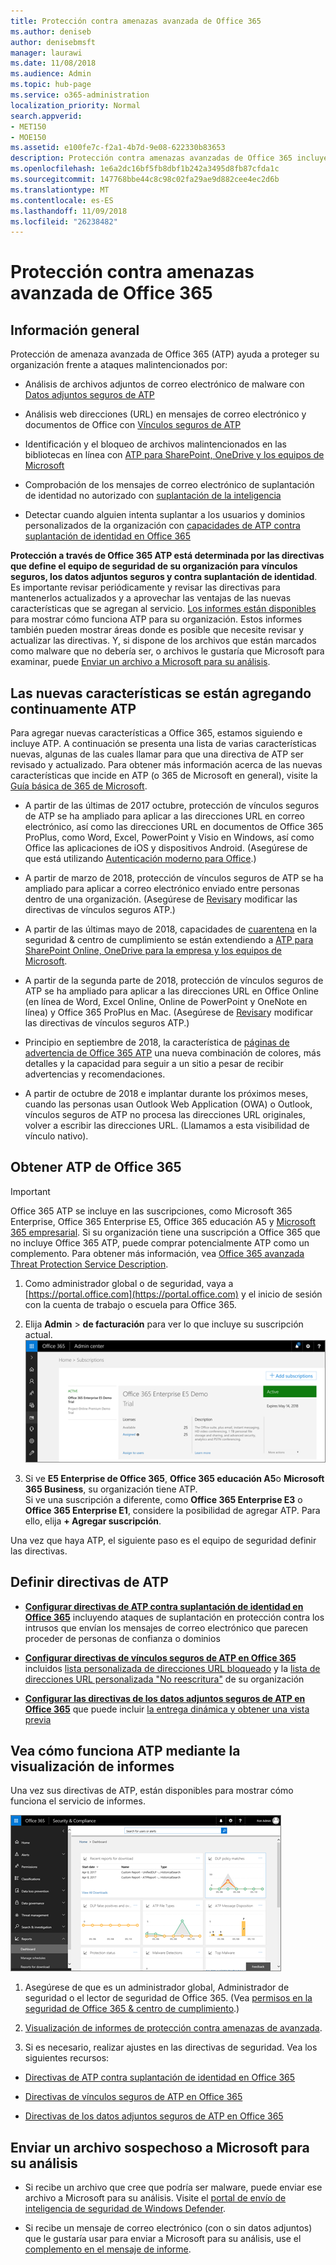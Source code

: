 ```yaml
---
title: Protección contra amenazas avanzada de Office 365
ms.author: deniseb
author: denisebmsft
manager: laurawi
ms.date: 11/08/2018
ms.audience: Admin
ms.topic: hub-page
ms.service: o365-administration
localization_priority: Normal
search.appverid:
- MET150
- MOE150
ms.assetid: e100fe7c-f2a1-4b7d-9e08-622330b83653
description: Protección contra amenazas avanzadas de Office 365 incluye inteligencia de suplantación, vínculos seguros, los datos adjuntos seguros y capacidades avanzadas de contra suplantación de identidad. Opciones avanzadas de protección contra amenazas también se ha ampliado a los archivos en SharePoint Online, OneDrive para la empresa y Microsoft Teams.
ms.openlocfilehash: 1e6a2dc16bf5fb8dbf1b242a3495d8fb87cfda1c
ms.sourcegitcommit: 147768bbe44c8c98c02fa29ae9d882cee4ec2d6b
ms.translationtype: MT
ms.contentlocale: es-ES
ms.lasthandoff: 11/09/2018
ms.locfileid: "26238482"
---
```

# <a name="office-365-advanced-threat-protection"></a>Protección contra amenazas avanzada de Office 365

## <a name="overview"></a>Información general

Protección de amenaza avanzada de Office 365 (ATP) ayuda a proteger su organización frente a ataques malintencionados por:
  
- Análisis de archivos adjuntos de correo electrónico de malware con [Datos adjuntos seguros de ATP](atp-safe-attachments.md)
    
- Análisis web direcciones (URL) en mensajes de correo electrónico y documentos de Office con [Vínculos seguros de ATP](atp-safe-links.md)
    
- Identificación y el bloqueo de archivos malintencionados en las bibliotecas en línea con [ATP para SharePoint, OneDrive y los equipos de Microsoft](atp-for-spo-odb-and-teams.md)
    
- Comprobación de los mensajes de correo electrónico de suplantación de identidad no autorizado con [suplantación de la inteligencia](learn-about-spoof-intelligence.md)
    
- Detectar cuando alguien intenta suplantar a los usuarios y dominios personalizados de la organización con [capacidades de ATP contra suplantación de identidad en Office 365](atp-anti-phishing.md)
    
**Protección a través de Office 365 ATP está determinada por las directivas que define el equipo de seguridad de su organización para vínculos seguros, los datos adjuntos seguros y contra suplantación de identidad**. Es importante revisar periódicamente y revisar las directivas para mantenerlos actualizados y a aprovechar las ventajas de las nuevas características que se agregan al servicio. [Los informes están disponibles](view-reports-for-atp.md) para mostrar cómo funciona ATP para su organización. Estos informes también pueden mostrar áreas donde es posible que necesite revisar y actualizar las directivas. Y, si dispone de los archivos que están marcados como malware que no debería ser, o archivos le gustaría que Microsoft para examinar, puede [Enviar un archivo a Microsoft para su análisis](#submit-a-suspicious-file-to-microsoft-for-analysis).

## <a name="new-features-are-continually-being-added-to-atp"></a>Las nuevas características se están agregando continuamente ATP

Para agregar nuevas características a Office 365, estamos siguiendo e incluye ATP. A continuación se presenta una lista de varias características nuevas, algunas de las cuales llamar para que una directiva de ATP ser revisado y actualizado. Para obtener más información acerca de las nuevas características que incide en ATP (o 365 de Microsoft en general), visite la [Guía básica de 365 de Microsoft](https://www.microsoft.com/microsoft-365/roadmap?filters=O365).
  
- A partir de las últimas de 2017 octubre, protección de vínculos seguros de ATP se ha ampliado para aplicar a las direcciones URL en correo electrónico, así como las direcciones URL en documentos de Office 365 ProPlus, como Word, Excel, PowerPoint y Visio en Windows, así como Office las aplicaciones de iOS y dispositivos Android. (Asegúrese de que está utilizando [Autenticación moderno para Office](https://docs.microsoft.com/office365/enterprise/modern-auth-for-office-2013-and-2016).)
    
- A partir de marzo de 2018, protección de vínculos seguros de ATP se ha ampliado para aplicar a correo electrónico enviado entre personas dentro de una organización. (Asegúrese de [Revisar](set-up-atp-safe-links-policies.md)y modificar las directivas de vínculos seguros ATP.)

- A partir de las últimas mayo de 2018, capacidades de [cuarentena](quarantine-email-messages.md) en la seguridad &amp; centro de cumplimiento se están extendiendo a [ATP para SharePoint Online, OneDrive para la empresa y los equipos de Microsoft](atp-for-spo-odb-and-teams.md).
 
- A partir de la segunda parte de 2018, protección de vínculos seguros de ATP se ha ampliado para aplicar a las direcciones URL en Office Online (en línea de Word, Excel Online, Online de PowerPoint y OneNote en línea) y Office 365 ProPlus en Mac. (Asegúrese de [Revisar](set-up-atp-safe-links-policies.md)y modificar las directivas de vínculos seguros ATP.)

- Principio en septiembre de 2018, la característica de [páginas de advertencia de Office 365 ATP](atp-safe-links-warning-pages.md) una nueva combinación de colores, más detalles y la capacidad para seguir a un sitio a pesar de recibir advertencias y recomendaciones. 
 
- A partir de octubre de 2018 e implantar durante los próximos meses, cuando las personas usan Outlook Web Application (OWA) o Outlook, vínculos seguros de ATP no procesa las direcciones URL originales, volver a escribir las direcciones URL. (Llamamos a esta visibilidad de vínculo nativo).

      
## <a name="get-office-365-atp"></a>Obtener ATP de Office 365

> [!IMPORTANT]
> Office 365 ATP se incluye en las suscripciones, como Microsoft 365 Enterprise, Office 365 Enterprise E5, Office 365 educación A5 y [Microsoft 365 empresarial](https://docs.microsoft.com/en-us/microsoft-365/business/security-features). Si su organización tiene una suscripción a Office 365 que no incluye Office 365 ATP, puede comprar potencialmente ATP como un complemento. Para obtener más información, vea [Office 365 avanzada Threat Protection Service Description](https://docs.microsoft.com/office365/servicedescriptions/office-365-advanced-threat-protection-service-description). 

1. Como administrador global o de seguridad, vaya a [https://portal.office.com](https://portal.office.com) y el inicio de sesión con la cuenta de trabajo o escuela para Office 365. 
    
2. Elija **Admin** \> **de facturación** para ver lo que incluye su suscripción actual. <br/>![Como un administrador global, inicie sesión en portal.office.com y vaya a administrador \> de facturación](media/18a3546c-bd1f-4f49-82ec-0184909b42c2.png)
  
3. Si ve **E5 Enterprise de Office 365**, **Office 365 educación A5**o **Microsoft 365 Business**, su organización tiene ATP. <br/>Si ve una suscripción a diferente, como **Office 365 Enterprise E3** o **Office 365 Enterprise E1**, considere la posibilidad de agregar ATP. Para ello, elija **+ Agregar suscripción**.
    
Una vez que haya ATP, el siguiente paso es el equipo de seguridad definir las directivas. 
  
## <a name="define-policies-for-atp"></a>Definir directivas de ATP

- **[Configurar directivas de ATP contra suplantación de identidad en Office 365](set-up-anti-phishing-policies.md)** incluyendo ataques de suplantación en protección contra los intrusos que envían los mensajes de correo electrónico que parecen proceder de personas de confianza o dominios 

- **[Configurar directivas de vínculos seguros de ATP en Office 365](set-up-atp-safe-links-policies.md)** incluidos [lista personalizada de direcciones URL bloqueado](set-up-a-custom-blocked-urls-list-wtih-atp.md) y la [lista de direcciones URL personalizada "No reescritura"](set-up-a-custom-do-not-rewrite-urls-list-with-atp.md) de su organización
    
- **[Configurar las directivas de los datos adjuntos seguros de ATP en Office 365](set-up-atp-safe-attachments-policies.md)** que puede incluir [la entrega dinámica y obtener una vista previa](dynamic-delivery-and-previewing.md)
  
## <a name="see-how-atp-is-working-by-viewing-reports"></a>Vea cómo funciona ATP mediante la visualización de informes

Una vez sus directivas de ATP, están disponibles para mostrar cómo funciona el servicio de informes.

[![La seguridad &amp; panel del centro de cumplimiento puede ayudarle a ver dónde está trabajando avanzada de protección contra amenazas](media/6b213d34-adbb-44af-8549-be9a7e2db087.png)](view-reports-for-atp.md)
  
1. Asegúrese de que es un administrador global, Administrador de seguridad o el lector de seguridad de Office 365. (Vea [permisos en la seguridad de Office 365 &amp; centro de cumplimiento](permissions-in-the-security-and-compliance-center.md).)
    
2. [Visualización de informes de protección contra amenazas de avanzada](view-reports-for-atp.md).
    
3. Si es necesario, realizar ajustes en las directivas de seguridad. Vea los siguientes recursos:

  - [Directivas de ATP contra suplantación de identidad en Office 365](set-up-anti-phishing-policies.md)
    
  - [Directivas de vínculos seguros de ATP en Office 365](set-up-atp-safe-links-policies.md)
    
  - [Directivas de los datos adjuntos seguros de ATP en Office 365](set-up-atp-safe-attachments-policies.md)
    
    
## <a name="submit-a-suspicious-file-to-microsoft-for-analysis"></a>Enviar un archivo sospechoso a Microsoft para su análisis

- Si recibe un archivo que cree que podría ser malware, puede enviar ese archivo a Microsoft para su análisis. Visite el [portal de envío de inteligencia de seguridad de Windows Defender](https://go.microsoft.com/fwlink/?linkid=857185).

- Si recibe un mensaje de correo electrónico (con o sin datos adjuntos) que le gustaría usar para enviar a Microsoft para su análisis, use el [complemento en el mensaje de informe](enable-the-report-message-add-in.md). 
  

